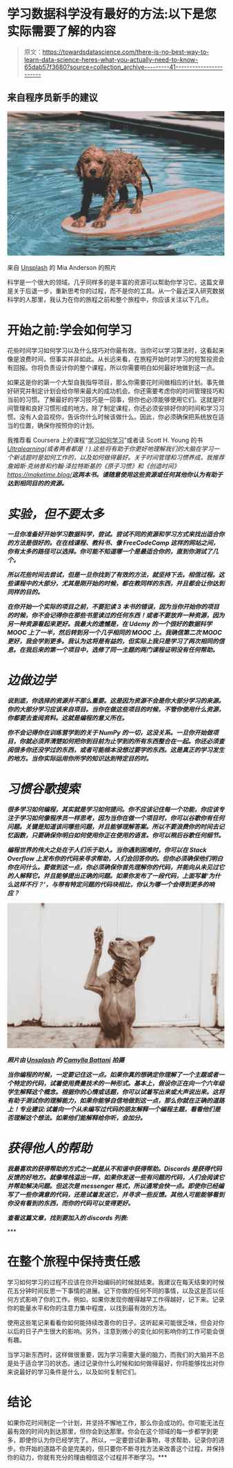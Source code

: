 # 学习数据科学没有最好的方法:以下是您实际需要了解的内容

> 原文：<https://towardsdatascience.com/there-is-no-best-way-to-learn-data-science-heres-what-you-actually-need-to-know-65dab57f3680?source=collection_archive---------41----------------------->

## 来自程序员新手的建议

![](img/163b99d3326ad5b0e461d2bfebe06680.png)

来自 [Unsplash](https://unsplash.com/photos/4q7w8ijc3ss) 的 Mia Anderson 的照片

科学是一个很大的领域。几乎同样多的是丰富的资源可以帮助你学习它。这篇文章是关于后退一步，重新思考你的过程，而不是你的工具。从一个最近深入研究数据科学的人那里，我认为在你的旅程之前和整个旅程中，你应该关注以下几点。

# **开始之前:学会如何学习**

花些时间学习如何学习以及什么技巧对你最有效。当你可以学习算法时，这看起来像是浪费时间，但事实并非如此。从长远来看，在旅程开始时对学习的短暂投资会有回报。你将负责设计你的整个课程，所以你需要明白如何最好地做到这一点。

如果这是你的第一个大型自我指导项目，那么你需要花时间做相应的计划。事先做好研究并制定计划会给你带来最大的成功机会。你还需要考虑你的时间管理技巧和当前的习惯。了解最好的学习技巧是一回事，但你也必须能够使用它们。这就是时间管理和良好习惯形成的地方。除了制定课程，你还必须安排好你的时间和学习习惯。没有人会监视你，告诉你什么时候该做什么。因此，你必须确保把系统放在适当的位置，确保你按照你的计划。

我推荐看 Coursera 上的课程“[学习如何学习](https://www.coursera.org/learn/learning-how-to-learn)”或者读 Scott H. Young 的书[*Ultralearning*](https://www.scotthyoung.com/blog/ultralearning/)*(或者两者都是！).这些将有助于你更好地理解我们的大脑在学习一个新话题时是如何工作的，以及如何做得最好。关于时间管理和习惯养成，我推荐詹姆斯·克纳普和约翰·泽拉特斯基的《原子习惯》*和《创造时间》<https://maketime.blog/>**这两本书。请随意使用这些资源或任何其他你认为有助于达到相同目的的资源。****

# ***实验，但不要太多***

***一旦你准备好开始学习数据科学，尝试。尝试不同的资源和学习方式来找出适合你的方法是很好的。在在线课程、教科书、像 FreeCodeCamp 这样的网站之间，你有太多的路径可以选择。你可能不知道哪一个是最适合你的，直到你测试了几个。***

***所以花些时间去尝试，但是一旦你找到了有效的方法，就坚持下去。相信过程。这些课程中的大部分，尤其是刚开始的时候，都在教同样的东西，并且都会让你达到同样的目的。***

***在你开始一个实际的项目之前，不要犯读 3 本书的错误，因为当你开始你的项目的时候，你不会记得你在那些书里读过的任何东西！或者不要放弃一种资源，因为另一种资源看起来更好。我最大的遗憾是，在 Udemy 的一个很好的数据科学 MOOC 上了一半，然后转到另一个几乎相同的 MOOC 上。我确信第二次 MOOC 更好，我会学到更多。我认为这将是有益的，但实际上我只是学习了两次相同的信息。在我后来的第一个项目中，选修了同一主题的两门课程证明没有任何帮助。***

# ***边做边学***

***说到底，你选择的资源并不那么重要。这是因为资源不会是你大部分学习的来源。你的大部分学习应该来自项目。当你在做这些项目的时候，不管你使用什么资源，你都要去查阅资料。这就是编程的意义所在。***

***你不会记得你在训练营学到的关于 NumPy 的一切，这没关系。一旦你开始做项目，你就必须弄清楚如何把你到目前为止学到的所有东西整合在一起。你还必须查阅很多你还没学过的东西，或者可能根本没想过要学的东西。这是真正的学习发生的地方。当你实际运用你所学的知识达到特定目的时。***

# ***习惯谷歌搜索***

***很多学习如何编程，其实就是学习如何提问。你不应该记住每一个功能，你应该专注于学习如何像程序员一样思考，因为当你在做一个项目时，你可以谷歌你有任何问题。关键是知道该问哪些问题，并且能够理解答案。所以不要浪费你的时间去记忆函数，只要确保你明白如何使用你正在使用的语言。你可以稍后谷歌任何细节。***

***编程世界的伟大之处在于人们乐于助人。当你遇到困难时，你可以在 Stack Overflow 上发布你的代码来寻求帮助，人们会回答你的。但你必须确保他们明白你在问什么。要做到这一点，你必须确保你首先理解你的代码，并能向从未见过它的人解释它。并且能够提出正确的问题。如果你发布了一段代码，上面写着‘为什么这样不行？’，与带有特定问题的代码块相比，你认为哪一个会得到更多的响应？***

***![](img/3302184c61528420f292190fe791776a.png)***

***照片由 [Unsplash](https://unsplash.com/photos/AoqgGAqrLpU) 的 [Camylla Battani](https://unsplash.com/@camylla93) 拍摄***

***当你编程的时候，一定要记住这一点。如果你真的想确定你理解了一个主题或者一个特定的代码，试着使用费曼技术的一种形式。基本上，假设你正在向一个六年级学生解释这个概念。根据你的心情或话题，你可以试着写出来或大声说出来。这将有助于测试你的理解能力，如果你能够自信地做到这一点，那么你就在正确的道路上！专业建议:试着向一个从未编写过代码的朋友解释一个编程主题，看看他们是否理解这个想法。如果他们能解释给你听，会加分。***

# ***获得他人的帮助***

***我最喜欢的获得帮助的方式之一就是从不和谐中获得帮助。Discords 是获得代码反馈的好地方。就像堆栈溢出一样，如果你发送一些有问题的代码，人们会阅读它并帮助解决问题。但这次是 messenger 格式，所以通常会快一点。即使你已经编写了一些你满意的代码，还是试着发送它，并寻求一些反馈。其他人可能能够看到你没有看到的东西，而你的代码可以变得更好。***

***查看这篇文章，找到要加入的 discords 列表:***

***</top-20-data-science-discord-servers-to-join-in-2020-567b45738e9d>  

# 在整个旅程中保持责任感

学习如何学习的过程不应该在你开始编码的时候就结束。我建议在每天结束的时候花五分钟时间反思一下事情的进展。记下你做的任何不同的事情，以及这是否以任何方式影响了你的工作。例如，如果你发现你醒得越早工作得越好，记下来。记录你的能量水平和你的注意力集中程度，以找到最有效的方法。

使用这些笔记来看看你如何能持续改善你的日子。这听起来可能很乏味，但会对你以后的日子产生很大的影响。另外，注意到微小的变化如何影响你的工作可能会很有趣。

当学习新东西时，这样做很重要，因为学习需要大量的脑力，而我们的大脑并不总是处于适合学习的状态。通过记录你什么时候和如何做得最好，你将能够找出对你来说最好的学习条件是什么，以及如何复制它们。

# 结论

如果你花时间制定一个计划，并坚持不懈地工作，那么你会成功的。你可能无法在最有效的时间内到达那里，但你会到达那里。你会在这个领域的每一步都学到更多，即使你认为你已经学完了。所以，一定要尝试新事物，寻求帮助，记录你的进步。你开始的道路不会是完美的，但只要你不断寻找方法来改善这个过程，并保持你的动力，你就有充分的理由相信这个过程并不断学习。***